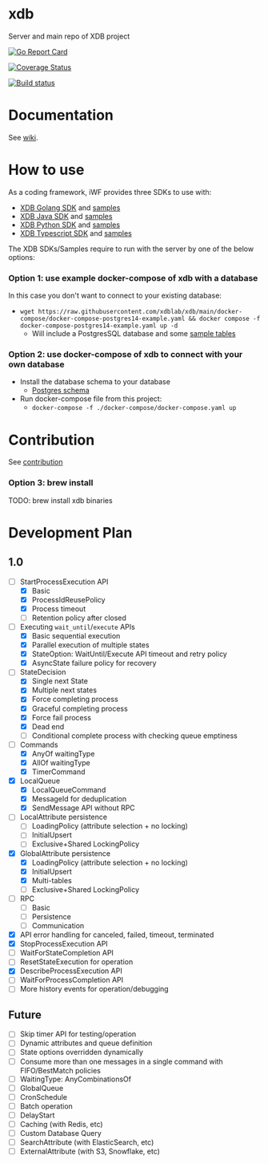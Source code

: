 # xdb
Server and main repo of XDB project

[![Go Report Card](https://goreportcard.com/badge/github.com/xdblab/xdb)](https://goreportcard.com/report/github.com/xdblab/xdb)

[![Coverage Status](https://codecov.io/github/xdblab/xdb/coverage.svg?branch=main)](https://app.codecov.io/gh/xdblab/xdb/branch/main)

[![Build status](https://github.com/xdblab/xdb/actions/workflows/ci-postgres14.yaml/badge.svg?branch=main)](https://github.com/xdblab/xdb/actions/workflows/ci-postgres14.yaml)


# Documentation

See [wiki](https://github.com/xdblab/xdb/wiki).

# How to use 

As a coding framework, iWF provides three SDKs to use with:


* [XDB Golang SDK](https://github.com/xdblab/xdb-golang-sdk) and [samples](https://github.com/xdblab/xdb-golang-samples)
* [XDB Java SDK](https://github.com/xdblab/xdb-java-sdk) and [samples](https://github.com/xdblab/xdb-java-samples)
* [XDB Python SDK](https://github.com/xdblab/xdb-python-sdk) and [samples](https://github.com/xdblab/xdb-python-samples)
* [XDB Typescript SDK](https://github.com/xdblab/xdb-ts-sdk) and [samples](https://github.com/xdblab/xdb-ts-samples)

The XDB SDKs/Samples require to run with the server by one of the below options:


### Option 1: use example docker-compose of xdb with a database
In this case you don't want to connect to your existing database:

* `wget https://raw.githubusercontent.com/xdblab/xdb/main/docker-compose/docker-compose-postgres14-example.yaml && docker compose -f docker-compose-postgres14-example.yaml up -d`
  * Will include a PostgresSQL database and some [sample tables](./extensions/postgres/schema/sample_tables.sql)


### Option 2: use docker-compose of xdb to connect with your own database
* Install the database schema to your database
  * [Postgres schema](./extensions/postgres/schema)
* Run docker-compose file from this project:
  * `docker-compose -f ./docker-compose/docker-compose.yaml up`

# Contribution 
See [contribution](./CONTRIBUTING.md) 

### Option 3: brew install
TODO: brew install xdb binaries

# Development Plan
## 1.0
- [ ] StartProcessExecution API
  - [x] Basic
  - [x] ProcessIdReusePolicy
  - [x] Process timeout
  - [ ] Retention policy after closed
- [ ] Executing `wait_until`/`execute` APIs
  - [x] Basic sequential execution
  - [x] Parallel execution of multiple states
  - [x] StateOption: WaitUntil/Execute API timeout and retry policy
  - [x] AsyncState failure policy for recovery
- [ ] StateDecision
  - [x] Single next State
  - [x] Multiple next states
  - [x] Force completing process
  - [x] Graceful completing process
  - [x] Force fail process
  - [x] Dead end
  - [ ] Conditional complete process with checking queue emptiness
- [ ] Commands
  - [x] AnyOf waitingType
  - [x] AllOf waitingType
  - [x] TimerCommand
- [x] LocalQueue
  - [x] LocalQueueCommand
  - [x] MessageId for deduplication
  - [x] SendMessage API without RPC
- [ ] LocalAttribute persistence
  - [ ] LoadingPolicy (attribute selection + no locking)
  - [ ] InitialUpsert
  - [ ] Exclusive+Shared LockingPolicy
- [x] GlobalAttribute  persistence
  - [x] LoadingPolicy (attribute selection + no locking)
  - [x] InitialUpsert
  - [x] Multi-tables
  - [ ] Exclusive+Shared LockingPolicy
- [ ] RPC
  - [ ] Basic
  - [ ] Persistence
  - [ ] Communication
- [x] API error handling for canceled, failed, timeout, terminated
- [x] StopProcessExecution API
- [ ] WaitForStateCompletion API
- [ ] ResetStateExecution for operation
- [x] DescribeProcessExecution API
- [ ] WaitForProcessCompletion API
- [ ] More history events for operation/debugging

## Future

- [ ] Skip timer API for testing/operation
- [ ] Dynamic attributes and queue definition
- [ ] State options overridden dynamically
- [ ] Consume more than one messages in a single command with FIFO/BestMatch policies
- [ ] WaitingType: AnyCombinationsOf
- [ ] GlobalQueue
- [ ] CronSchedule
- [ ] Batch operation
- [ ] DelayStart
- [ ] Caching (with Redis, etc)
- [ ] Custom Database Query
- [ ] SearchAttribute (with ElasticSearch, etc)
- [ ] ExternalAttribute (with S3, Snowflake, etc)